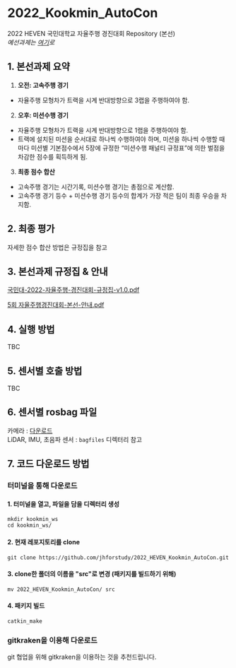 # 2022_Kookmin_AutoCon

2022 HEVEN 국민대학교 자율주행 경진대회 Repository (본선)<br>
*예선과제는 [여기](https://github.com/jhforstudy/2022_HEVEN_Kookmin_AutoCon_YS)로*

## 1. 본선과제 요약

1) **오전: 고속주행 경기**<br>
* 자율주행 모형차가 트랙을 시계 반대방향으로 3랩을 주행하여야 함.

2) **오후: 미션수행 경기**<br>
* 자율주행 모형차가 트랙을 시계 반대방향으로 1랩을 주행하여야 함.
* 트랙에 설치된 미션을 순서대로 하나씩 수행하여야 하며, 미션을 하나씩
수행할 때마다 미션별 기본점수에서 5장에 규정한 “미션수행 패널티
규정표”에 의한 벌점을 차감한 점수를 획득하게 됨. 

3) **최종 점수 합산**<br>
* 고속주행 경기는 시간기록, 미션수행 경기는 총점으로 계산함.
* 고속주행 경기 등수 + 미션수행 경기 등수의 합계가 가장 적은 팀이 최종
우승을 차지함. 

## 2. 최종 평가

자세한 점수 합산 방법은 규정집을 참고

## 3. 본선과제 규정집 & 안내

[국민대-2022-자율주행-경진대회-규정집-v1.0.pdf](https://github.com/jhforstudy/2022_HEVEN_Kookmin_AutoCon/files/9040245/-2022-.-.-.-v1.0.pdf)

[5회 자율주행경진대회-본선-안내.pdf](https://github.com/jhforstudy/2022_HEVEN_Kookmin_AutoCon/files/9040246/5.-.-.pdf)

## 4. 실행 방법

TBC

## 5. 센서별 호출 방법

TBC

## 6. 센서별 rosbag 파일

카메라 : [다운로드](https://drive.google.com/file/d/19e_oFJ1TOnnhaJg_sLq5L76Wk2-rTS7m/view?usp=sharing)<br>
LiDAR, IMU, 초음파 센서 : ``bagfiles`` 디렉터리 참고

## 7. 코드 다운로드 방법
### 터미널을 통해 다운로드
#### 1. 터미널을 열고, 파일을 담을 디렉터리 생성
```
mkdir kookmin_ws
cd kookmin_ws/
```

#### 2. 현재 레포지토리를 clone
```
git clone https://github.com/jhforstudy/2022_HEVEN_Kookmin_AutoCon.git
```

#### 3. clone한 폴더의 이름을 "src"로 변경 (패키지를 빌드하기 위해)
```
mv 2022_HEVEN_Kookmin_AutoCon/ src
```

#### 4. 패키지 빌드
```
catkin_make
```

### gitkraken을 이용해 다운로드
git 협업을 위해 gitkraken을 이용하는 것을 추천드립니다.
